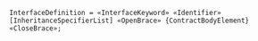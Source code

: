 <!-- This file is generated automatically by infrastructure scripts. Please don't edit by hand. -->

```{ .ebnf .slang-ebnf #InterfaceDefinition }
InterfaceDefinition = «InterfaceKeyword» «Identifier» [InheritanceSpecifierList] «OpenBrace» {ContractBodyElement} «CloseBrace»;
```
